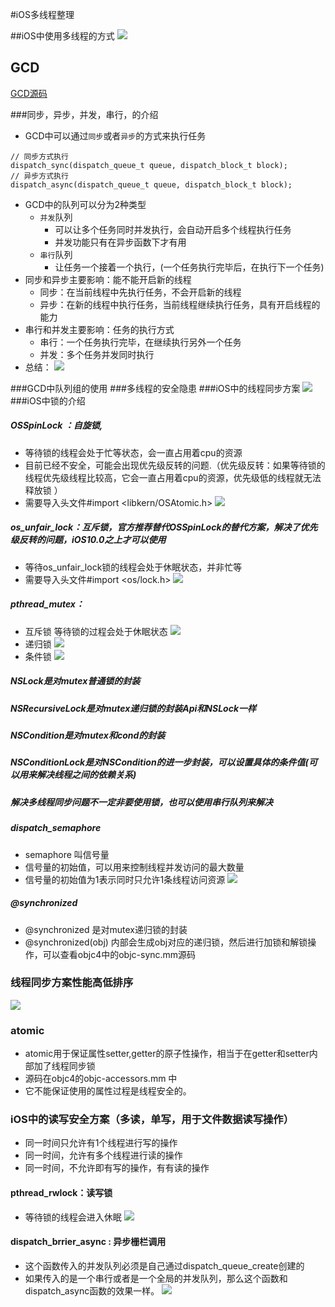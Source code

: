 #iOS多线程整理

##iOS中使用多线程的方式
![](iOS常见的多线程方案.png)

## GCD
[GCD源码](https://github.com/apple/swift-corelibs-libdispatch)

###同步，异步，并发，串行，的介绍
* GCD中可以通过`同步`或者`异步`的方式来执行任务

```
// 同步方式执行
dispatch_sync(dispatch_queue_t queue, dispatch_block_t block);
// 异步方式执行
dispatch_async(dispatch_queue_t queue, dispatch_block_t block);
```
* GCD中的队列可以分为2种类型
	* `并发`队列
		* 可以让多个任务同时并发执行，会自动开启多个线程执行任务
		* 并发功能只有在异步函数下才有用 
	* `串行`队列
		* 让任务一个接着一个执行，(一个任务执行完毕后，在执行下一个任务)
* 同步和异步主要影响：能不能开启新的线程
	* 同步：在当前线程中先执行任务，不会开启新的线程 
	* 异步：在新的线程中执行任务，当前线程继续执行任务，具有开启线程的能力
* 串行和并发主要影响：任务的执行方式 
	* 串行：一个任务执行完毕，在继续执行另外一个任务
	* 并发：多个任务并发同时执行 
* 总结：
![](GCD各种队列的执行效果.png)

###GCD中队列组的使用
###多线程的安全隐患
###iOS中的线程同步方案
![](所有的线程同步方案@2x.png)
###iOS中锁的介绍

##### OSSpinLock ：自旋锁,
* 等待锁的线程会处于忙等状态，会一直占用着cpu的资源
* 目前已经不安全，可能会出现优先级反转的问题.（优先级反转：如果等待锁的线程优先级线程比较高，它会一直占用着cpu的资源，优先级低的线程就无法释放锁 ）
* 需要导入头文件#import <libkern/OSAtomic.h>
![](OSSPinLock@2x.png)
##### os_unfair_lock：互斥锁，官方推荐替代OSSpinLock的替代方案，解决了优先级反转的问题，iOS10.0之上才可以使用
* 等待os_unfair_lock锁的线程会处于休眠状态，并非忙等
* 需要导入头文件#import <os/lock.h>
![](os_unfair_lock.png)

##### pthread_mutex：
* 互斥锁 等待锁的过程会处于休眠状态
	![](pthread_mutex_互斥锁.png)
* 递归锁
	![](pthread_mutx_递归锁.png)
* 条件锁
	![](pthread_mutex_条件.png)
	
##### NSLock是对mutex普通锁的封装
##### NSRecursiveLock是对mutex递归锁的封装Api和NSLock一样
##### NSCondition是对mutex和cond的封装
##### NSConditionLock是对NSCondition的进一步封装，可以设置具体的条件值(可以用来解决线程之间的依赖关系)
##### 解决多线程同步问题不一定非要使用锁，也可以使用串行队列来解决
##### dispatch_semaphore
* semaphore 叫信号量
* 信号量的初始值，可以用来控制线程并发访问的最大数量
* 信号量的初始值为1表示同时只允许1条线程访问资源
![](信号量@2x.png)
##### @synchronized
* @synchronized 是对mutex递归锁的封装
* @synchronized(obj) 内部会生成obj对应的递归锁，然后进行加锁和解锁操作，可以查看objc4中的objc-sync.mm源码

### 线程同步方案性能高低排序
![](线程同步方案性能高低排序@2x.png)

### atomic
* atomic用于保证属性setter,getter的原子性操作，相当于在getter和setter内部加了线程同步锁
* 源码在objc4的objc-accessors.mm 中
* 它不能保证使用的属性过程是线程安全的。

### iOS中的读写安全方案（多读，单写，用于文件数据读写操作）
* 同一时间只允许有1个线程进行写的操作
* 同一时间，允许有多个线程进行读的操作
* 同一时间，不允许即有写的操作，有有读的操作

#### pthread_rwlock：读写锁
* 等待锁的线程会进入休眠
![](pthread_rwlock.png)

#### dispatch_brrier_async : 异步栅栏调用
* 这个函数传入的并发队列必须是自己通过dispatch_queue_create创建的
* 如果传入的是一个串行或者是一个全局的并发队列，那么这个函数和dispatch_async函数的效果一样。
![](GCD异步栅栏调用@2x.png)

